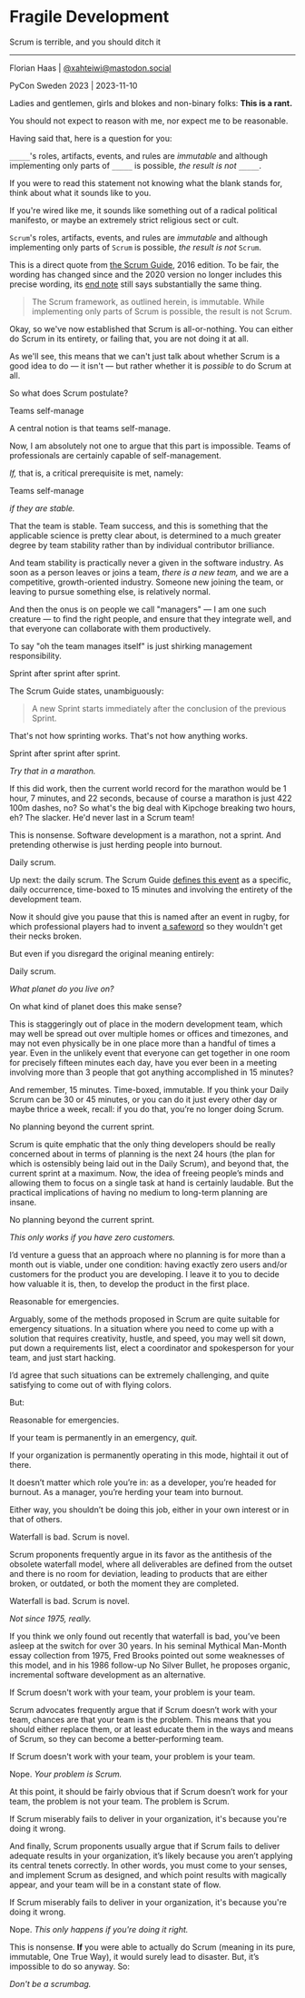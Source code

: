 # Fragile Development
Scrum is terrible, and you should ditch it

* * *

Florian Haas | [@xahteiwi@mastodon.social](https://mastodon.social/@xahteiwi)

PyCon Sweden 2023 | 2023-11-10

<!-- Note --> 
Ladies and gentlemen, girls and blokes and non-binary folks:
**This is a rant.**

You should not expect to reason with me, nor expect me to be reasonable.

Having said that, here is a question for you:


`_____`'s roles, artifacts, events, and rules are _immutable_ and
although implementing only parts of `_____` is possible, _the result
is not_ `_____`.

<!-- Note -->
If you were to read this statement not knowing what the blank stands for, think about what it sounds like to you. 

If you're wired like me, it sounds like something out of a radical political manifesto, or maybe an extremely strict religious sect or cult.


`Scrum`'s roles, artifacts, events, and rules are _immutable_ and
although implementing only parts of `Scrum` is possible, _the result
is not_ `Scrum`.

<!-- Note -->
This is a direct quote from [the Scrum Guide](https://scrumguides.org/scrum-guide.html), 2016 edition.
To be fair, the wording has changed since and the 2020 version no longer includes this precise wording, its [end note](https://scrumguides.org/scrum-guide.html#end-note) still says substantially the same thing.

> The Scrum framework, as outlined herein, is immutable. While implementing only parts of Scrum is possible, the result is not Scrum.

Okay, so we've now established that Scrum is all-or-nothing.
You can either do Scrum in its entirety, or failing that, you are not doing it at all.

As we'll see, this means that we can't just talk about whether Scrum is a good idea to do — it isn't — but rather whether it is *possible* to do Scrum at all.

So what does Scrum postulate?


Teams self-manage

<!-- Note -->
A central notion is that teams self-manage.

Now, I am absolutely not one to argue that this part is impossible.
Teams of professionals are certainly capable of self-management.

*If,* that is, a critical prerequisite is met, namely:


Teams self-manage

_if they are stable._

<!-- Note -->
That the team is stable.
Team success, and this is something that the applicable science is pretty clear about, is determined to a much greater degree by team stability rather than by individual contributor brilliance.

And team stability is practically never a given in the software industry.
As soon as a person leaves or joins a team, *there is a new team,* and we are a competitive, growth-oriented industry.
Someone new joining the team, or leaving to pursue something else, is relatively normal.

And then the onus is on people we call "managers" — I am one such creature — to find the right people, and ensure that they integrate well, and that everyone can collaborate with them productively.

To say "oh the team manages itself" is just shirking management responsibility.


Sprint after sprint after sprint.

<!-- Note -->
The Scrum Guide states, unambiguously:

> A new Sprint starts immediately after the conclusion of the previous Sprint.

That's not how sprinting works. That's not how anything works.


Sprint after sprint after sprint.

_Try that in a marathon._

<!-- Note -->
If this did work, then the current world record for the marathon would be 1 hour, 7 minutes, and 22 seconds, because of course a marathon is just 422 100m dashes, no?
So what's the big deal with Kipchoge breaking two hours, eh?
The slacker. He'd never last in a Scrum team!

This is nonsense.
Software development is a marathon, not a sprint.
And pretending otherwise is just herding people into burnout.


Daily scrum.

<!-- Note -->
Up next: the daily scrum.
The Scrum Guide [defines this event](https://scrumguides.org/scrum-guide.html#daily-scrum) as a specific, daily occurrence, time-boxed to 15 minutes and involving the entirety of the development team.

Now it should give you pause that this is named after an event in rugby, for which professional players had to invent [a safeword](https://en.wikipedia.org/wiki/Safeword_(sports)) so they wouldn't get their necks broken.

But even if you disregard the original meaning entirely: 


Daily scrum.

_What planet do you live on?_

<!-- Note -->
On what kind of planet does this make sense?

This is staggeringly out of place in the modern development team, which may well be spread out over multiple homes or offices and timezones, and may not even physically be in one place more than a handful of times a year. 
Even in the unlikely event that everyone can get together in one room for precisely fifteen minutes each day, have you ever been in a meeting involving more than 3 people that got anything accomplished in 15 minutes?

And remember, 15 minutes. Time-boxed, immutable. If you think your Daily Scrum can be 30 or 45 minutes, or you can do it just every other day or maybe thrice a week, recall: if you do that, you’re no longer doing Scrum.


No planning beyond the current sprint.

<!-- Note -->
Scrum is quite emphatic that the only thing developers should be really concerned about in terms of planning is the next 24 hours (the plan for which is ostensibly being laid out in the Daily Scrum), and beyond that, the current sprint at a maximum.
Now, the idea of freeing people’s minds and allowing them to focus on a single task at hand is certainly laudable.
But the practical implications of having no medium to long-term planning are insane.


No planning beyond the current sprint.

_This only works if you have zero customers._

<!-- Note -->
I’d venture a guess that an approach where no planning is for more than a month out is viable, under one condition: having exactly zero users and/or customers for the product you are developing.
I leave it to you to decide how valuable it is, then, to develop the product in the first place.


Reasonable for emergencies.

<!-- Note -->
Arguably, some of the methods proposed in Scrum are quite suitable for emergency situations.
In a situation where you need to come up with a solution that requires creativity, hustle, and speed, you may well sit down, put down a requirements list, elect a coordinator and spokesperson for your team, and just start hacking.

I’d agree that such situations can be extremely challenging, and quite satisfying to come out of with flying colors.

But:


Reasonable for emergencies.

If your team is permanently in an emergency, _quit._

<!-- Note -->
If your organization is permanently operating in this mode, hightail it out of there.

It doesn’t matter which role you’re in: as a developer, you’re headed for burnout.
As a manager, you’re herding your team into burnout.

Either way, you shouldn’t be doing this job, either in your own interest or in that of others.


Waterfall is bad. Scrum is novel.

<!-- Note -->
Scrum proponents frequently argue in its favor as the antithesis of the obsolete waterfall model, where all deliverables are defined from the outset and there is no room for deviation, leading to products that are either broken, or outdated, or both the moment they are completed.


Waterfall is bad. Scrum is novel.

_Not since 1975, really._

<!-- Note -->
If you think we only found out recently that waterfall is bad, you’ve been asleep at the switch for over 30 years. 
In his seminal Mythical Man-Month essay collection from 1975, Fred Brooks pointed out some weaknesses of this model, and in his 1986 follow-up No Silver Bullet, he proposes organic, incremental software development as an alternative.


If Scrum doesn't work with your team, your problem is your team.

<!-- Note -->
Scrum advocates frequently argue that if Scrum doesn’t work with your team, chances are that your team is the problem.
This means that you should either replace them, or at least educate them in the ways and means of Scrum, so they can become a better-performing team.


If Scrum doesn't work with your team, your problem is your team.

Nope. _Your problem is Scrum._

<!-- Note -->
At this point, it should be fairly obvious that if Scrum doesn’t work for your team, the problem is not your team.
The problem is Scrum.


If Scrum miserably fails to deliver in your organization, it's
because you're doing it wrong.

<!-- Note -->
And finally, Scrum proponents usually argue that if Scrum fails to deliver adequate results in your organization, it’s likely because you aren’t applying its central tenets correctly.
In other words, you must come to your senses, and implement Scrum as designed, and which point results with magically appear, and your team will be in a constant state of flow.


If Scrum miserably fails to deliver in your organization, it's
because you're doing it wrong.

Nope. _This only happens if you're doing it right._

<!-- Note -->
This is nonsense. 
**If** you were able to actually do Scrum (meaning in its pure, immutable, One True Way), it would surely lead to disaster.
But, it’s impossible to do so anyway. So:


_Don't be a scrumbag._
